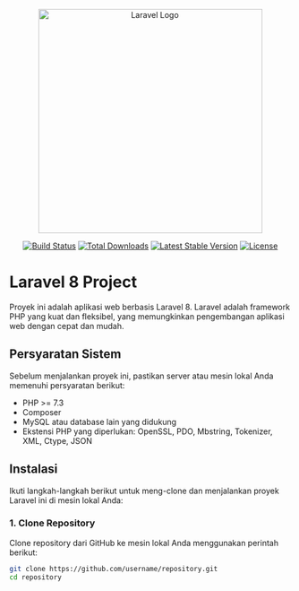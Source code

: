 <p align="center">
    <a href="https://laravel.com" target="_blank">
        <img src="https://raw.githubusercontent.com/laravel/art/master/logo-lockup/5%20SVG/2%20CMYK/1%20Full%20Color/laravel-logolockup-cmyk-red.svg" width="400" alt="Laravel Logo">
    </a>
</p>

<p align="center">
    <a href="https://travis-ci.org/laravel/framework"><img src="https://travis-ci.org/laravel/framework.svg" alt="Build Status"></a>
    <a href="https://packagist.org/packages/laravel/framework"><img src="https://img.shields.io/packagist/dt/laravel/framework" alt="Total Downloads"></a>
    <a href="https://packagist.org/packages/laravel/framework"><img src="https://img.shields.io/packagist/v/laravel/framework" alt="Latest Stable Version"></a>
    <a href="https://packagist.org/packages/laravel/framework"><img src="https://img.shields.io/packagist/l/laravel/framework" alt="License"></a>
</p>

# Laravel 8 Project

Proyek ini adalah aplikasi web berbasis Laravel 8. Laravel adalah framework PHP yang kuat dan fleksibel, yang memungkinkan pengembangan aplikasi web dengan cepat dan mudah.

## Persyaratan Sistem

Sebelum menjalankan proyek ini, pastikan server atau mesin lokal Anda memenuhi persyaratan berikut:

- PHP >= 7.3
- Composer
- MySQL atau database lain yang didukung
- Ekstensi PHP yang diperlukan: OpenSSL, PDO, Mbstring, Tokenizer, XML, Ctype, JSON

## Instalasi

Ikuti langkah-langkah berikut untuk meng-clone dan menjalankan proyek Laravel ini di mesin lokal Anda:

### 1. Clone Repository

Clone repository dari GitHub ke mesin lokal Anda menggunakan perintah berikut:

```bash
git clone https://github.com/username/repository.git
cd repository
